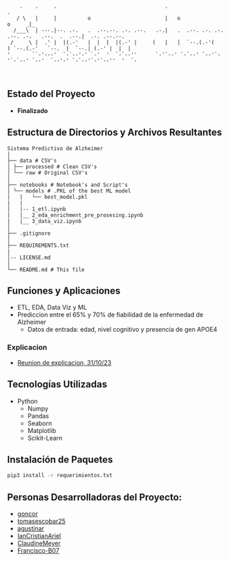```
                                                                                                               
                                                                                                               
    .    .     .                                   .                                            .              
   / \   |     |          o                        |   o                                 o     _|_             
  /___\  | ---.|--. .-.   .  .--.--. .-. .--.   .-.|   .  .--. .-. .-.  .--. .-.   .--.  .  .--.|  .-. .--.--. 
 /     \ |  .' |  |(.-'   |  |  |  |(.-' |     (   |   |  `--.(.-'(   ) `--.(.-'   `--.  |  `--.| (.-' |  |  | 
'       ``-'---'  `-`--'-' `-'  '  `-`--''      `-'`--' `-`--' `--'`-'`-`--' `--'  `--'-' `-`--'`-'`--''  '  `-
                                                                                                               
                                                                                                               
```

## Estado del Proyecto
- **Finalizado**

## Estructura de Directorios y Archivos Resultantes


    Sistema Predictivo de Alzheimer
    │
    ├── data # CSV's
    │ ├── processed # Clean CSV's
    │ └── raw # Original CSV's
    │
    ├── notebooks # Notebook's and Script's
    │ └── models # .PKL of the best ML model
    |   |   └── best_model.pkl
    |   |
    │   |-- 1_etl.ipynb 
    |   |__ 2_eda_enrichment_pre_prosesing.ipynb
    |   |__ 3_data_viz.ipynb
    │
    ├── .gitignore
    │
    ├── REQUIREMENTS.txt
    |
    │-- LICENSE.md
    │
    └── README.md # This file


## Funciones y Aplicaciones
- ETL, EDA, Data Viz y ML
- Prediccion entre el 65% y 70% de fiabilidad de la enfermedad de Alzheimer
  - Datos de entrada: edad, nivel cognitivo y presencia de gen APOE4

### Explicacion
- [Reunion de explicacion, 31/10/23](https://drive.google.com/file/d/1dbK42t-68MLVNwFlm56UufAlBa1XRli4/view)

## Tecnologías Utilizadas
- Python
  - Numpy
  - Pandas
  - Seaborn
  - Matplotlib
  - Scikit-Learn


## Instalación de Paquetes
```bash
pip3 install -r requerimientos.txt
```

## Personas Desarrolladoras del Proyecto:

- [goncor](https://github.com/GonCor)
- [tomasescobar25](https://github.com/tomasescobar25)
- [agustinar](https://github.com/agustinarr)
- [IanCristianAriel](https://github.com/ianCristianAriel)
- [ClaudineMeyer](https://github.com/ClaudineMeyer)
- [Francisco-B07](https://github.com/Francisco-B07)
